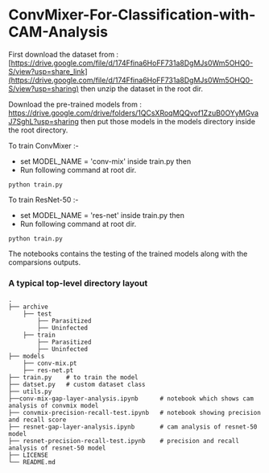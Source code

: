 # ConvMixer-For-Classification-with-CAM-Analysis
First download the dataset from : [https://drive.google.com/file/d/174Ffina6HoFF731a8DgMJs0Wm5OHQ0-S/view?usp=share_link](https://drive.google.com/file/d/174Ffina6HoFF731a8DgMJs0Wm5OHQ0-S/view?usp=sharing) then unzip the dataset in the root dir.

Download the pre-trained models from : https://drive.google.com/drive/folders/1QCsXRoqMQQvof1ZzuB0OYyMGvaJ7SghL?usp=sharing then put those models in the models directory inside the root directory.

To train ConvMixer :- 
* set MODEL_NAME = 'conv-mix' inside train.py then
* Run following command at root dir.
```
python train.py
```

To train ResNet-50 :- 
* set MODEL_NAME = 'res-net' inside train.py then
* Run following command at root dir.
```
python train.py
```

The notebooks contains the testing of the trained models along with the comparsions outputs.

### A typical top-level directory layout

    .
    ├── archive                 
        ├── test
            ├── Parasitized
            ├── Uninfected
        ├── train
            ├── Parasitized
            ├── Uninfected
    ├── models
        ├── conv-mix.pt
        ├── res-net.pt
    ├── train.py    # to train the model                   
    ├── datset.py   # custom dataset class
    ├── utils.py
    ├──conv-mix-gap-layer-analysis.ipynb      # notebook which shows cam analysis of convmix model
    ├── convmix-precision-recall-test.ipynb   # notebook showing precision and recall score
    ├── resnet-gap-layer-analysis.ipynb       # cam analysis of resnet-50 model
    ├── resnet-precision-recall-test.ipynb    # precision and recall analysis of resnet-50 model
    ├── LICENSE
    └── README.md
